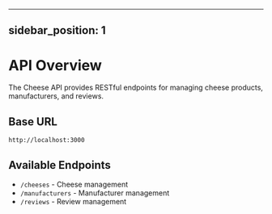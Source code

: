 
---
sidebar_position: 1
---

# API Overview

The Cheese API provides RESTful endpoints for managing cheese products, manufacturers, and reviews.

## Base URL

```
http://localhost:3000
```

## Available Endpoints

- `/cheeses` - Cheese management
- `/manufacturers` - Manufacturer management
- `/reviews` - Review management
